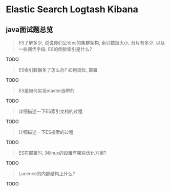 # Elastic Search Logtash Kibana

## java面试题总览

> ES了解多少, 说说你们公司es的集群架构, 索引数据大小, 分片有多少, 以及一些调优手段. ES的倒排索引是什么?

TODO
> ES索引数据多了怎么办? 如何调优, 部署

TODO
> ES是如何实现master选举的

TODO
> 详细描述一下ES索引文档的过程

TODO
> 详细描述一下ES搜索的过程

TODO
> ES在部署时, 对linux的设置有哪些优化方案?

TODO
> Lucence的内部结构上什么?

TODO
